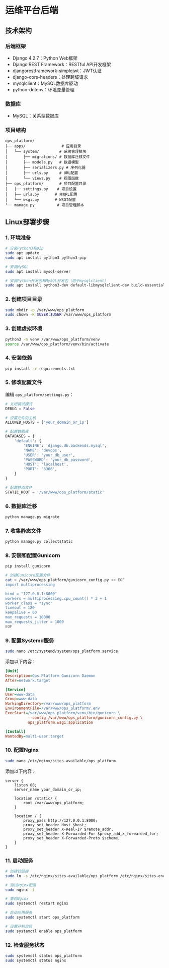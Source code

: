 # 运维平台后端

## 技术架构

### 后端框架
- Django 4.2.7：Python Web框架
- Django REST Framework：RESTful API开发框架
- djangorestframework-simplejwt：JWT认证
- django-cors-headers：处理跨域请求
- mysqlclient：MySQL数据库驱动
- python-dotenv：环境变量管理

### 数据库
- MySQL：关系型数据库

### 项目结构
```
ops_platform/
├── apps/                # 应用目录
│   └── system/         # 系统管理模块
│       ├── migrations/ # 数据库迁移文件
│       ├── models.py   # 数据模型
│       ├── serializers.py # 序列化器
│       ├── urls.py     # URL配置
│       └── views.py    # 视图函数
├── ops_platform/       # 项目配置目录
│   ├── settings.py    # 项目设置
│   ├── urls.py       # 主URL配置
│   └── wsgi.py       # WSGI配置
└── manage.py          # 项目管理脚本
```

## Linux部署步骤

### 1. 环境准备
```bash
# 安装Python3和pip
sudo apt update
sudo apt install python3 python3-pip

# 安装MySQL
sudo apt install mysql-server

# 安装Python开发包和MySQL开发包（用于mysqlclient）
sudo apt install python3-dev default-libmysqlclient-dev build-essential
```

### 2. 创建项目目录
```bash
sudo mkdir -p /var/www/ops_platform
sudo chown -R $USER:$USER /var/www/ops_platform
```

### 3. 创建虚拟环境
```bash
python3 -m venv /var/www/ops_platform/venv
source /var/www/ops_platform/venv/bin/activate
```

### 4. 安装依赖
```bash
pip install -r requirements.txt
```

### 5. 修改配置文件
编辑 `ops_platform/settings.py`：
```python
# 关闭调试模式
DEBUG = False

# 设置允许的主机
ALLOWED_HOSTS = ['your_domain_or_ip']

# 配置数据库
DATABASES = {
    'default': {
        'ENGINE': 'django.db.backends.mysql',
        'NAME': 'devops',
        'USER': 'your_db_user',
        'PASSWORD': 'your_db_password',
        'HOST': 'localhost',
        'PORT': '3306',
    }
}

# 配置静态文件
STATIC_ROOT = '/var/www/ops_platform/static'
```

### 6. 数据库迁移
```bash
python manage.py migrate
```

### 7. 收集静态文件
```bash
python manage.py collectstatic
```

### 8. 安装和配置Gunicorn
```bash
pip install gunicorn

# 创建Gunicorn配置文件
cat > /var/www/ops_platform/gunicorn_config.py << EOF
import multiprocessing

bind = "127.0.0.1:8000"
workers = multiprocessing.cpu_count() * 2 + 1
worker_class = "sync"
timeout = 120
keepalive = 60
max_requests = 10000
max_requests_jitter = 1000
EOF
```

### 9. 配置Systemd服务
```bash
sudo nano /etc/systemd/system/ops_platform.service
```

添加以下内容：
```ini
[Unit]
Description=Ops Platform Gunicorn Daemon
After=network.target

[Service]
User=www-data
Group=www-data
WorkingDirectory=/var/www/ops_platform
EnvironmentFile=/var/www/ops_platform/.env
ExecStart=/var/www/ops_platform/venv/bin/gunicorn \
          --config /var/www/ops_platform/gunicorn_config.py \
          ops_platform.wsgi:application

[Install]
WantedBy=multi-user.target
```

### 10. 配置Nginx
```bash
sudo nano /etc/nginx/sites-available/ops_platform
```

添加以下内容：
```nginx
server {
    listen 80;
    server_name your_domain_or_ip;

    location /static/ {
        root /var/www/ops_platform;
    }

    location / {
        proxy_pass http://127.0.0.1:8000;
        proxy_set_header Host $host;
        proxy_set_header X-Real-IP $remote_addr;
        proxy_set_header X-Forwarded-For $proxy_add_x_forwarded_for;
        proxy_set_header X-Forwarded-Proto $scheme;
    }
}
```

### 11. 启动服务
```bash
# 创建软链接
sudo ln -s /etc/nginx/sites-available/ops_platform /etc/nginx/sites-enabled/

# 测试Nginx配置
sudo nginx -t

# 重启Nginx
sudo systemctl restart nginx

# 启动应用服务
sudo systemctl start ops_platform

# 设置开机自启
sudo systemctl enable ops_platform
```

### 12. 检查服务状态
```bash
sudo systemctl status ops_platform
sudo systemctl status nginx
```